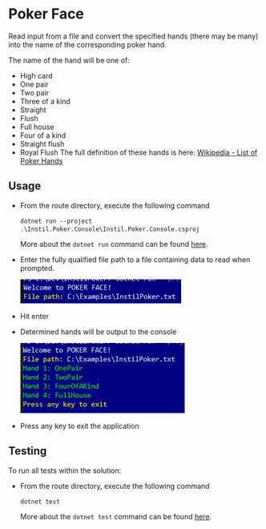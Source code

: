 # Poker Face
Read input from a file and convert the specified hands (there may be many) into the name of the corresponding poker hand. 

The name of the hand will be one of:
* High card
* One pair
* Two pair
* Three of a kind
* Straight
* Flush
* Full house
* Four of a kind
* Straight flush
* Royal Flush
The full definition of these hands is here: [Wikipedia - List of Poker Hands](http://en.wikipedia.org/wiki/List_of_poker_hands)

## Usage
* From the route directory, execute the following command
  ```shell
  dotnet run --project .\Instil.Poker.Console\Instil.Poker.Console.csproj
  ```
  More about the `dotnet run` command can be found [here](https://docs.microsoft.com/en-us/dotnet/core/tools/dotnet-run).

* Enter the fully qualified file path to a file containing data to read when prompted.
  
  ![Enter file path](./Assets/EnterFilePath.PNG)

* Hit enter
* Determined hands will be output to the console
  
  ![Console output](./Assets/ConsoleOutput.PNG)

* Press any key to exit the application 

## Testing
To run all tests within the solution:
* From the route directory, execute the following command
  ```shell
  dotnet test
  ```
  More about the `dotnet test` command can be found [here](https://docs.microsoft.com/en-us/dotnet/core/tools/dotnet-test).
  